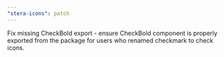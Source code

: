 ```yaml
---
"stera-icons": patch
---
```


Fix missing CheckBold export - ensure CheckBold component is properly exported from the package for users who renamed checkmark to check icons.

